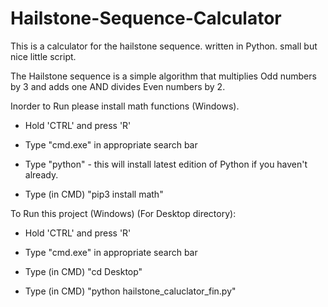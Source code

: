 # Hailstone-Sequence-Calculator

This is a calculator for the hailstone sequence. written in Python. small but nice little script.

The Hailstone sequence is a simple algorithm that multiplies Odd numbers by 3 and adds one AND divides Even numbers by 2. 




Inorder to Run please install math functions (Windows).



- Hold 'CTRL' and press 'R'

- Type "cmd.exe" in appropriate search bar

- Type "python" - this will install latest edition of Python if you haven't already.

- Type (in CMD) "pip3 install math"



To Run this project (Windows) (For Desktop directory): 



- Hold 'CTRL' and press 'R'

- Type "cmd.exe" in appropriate search bar

- Type (in CMD) "cd Desktop"

- Type (in CMD) "python hailstone_caluclator_fin.py"
